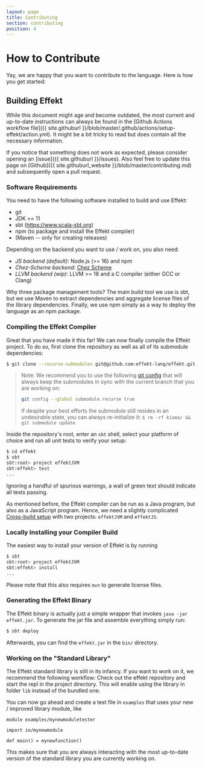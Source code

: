 ```yaml
---
layout: page
title: Contributing
section: contributing
position: 4
---
```


# How to Contribute
Yay, we are happy that you want to contribute to the language. Here is how
you get started:

## Building Effekt
While this document might age and become outdated, the most current and up-to-date
instructions can always be found in the [Github Actions workflow file]({{ site.githuburl }}/blob/master/.github/actions/setup-effekt/action.yml).
It might be a bit tricky to read but does contain all the necessary information.

If you notice that something does not work as expected, please consider
opening an [issue]({{ site.githuburl }}/issues). Also feel free to update this
page on [Github]({{ site.githuburl_website }}/blob/master/contributing.md)
and subsequently open a pull request.

### Software Requirements
You need to have the following software installed to build and use Effekt:

- git
- JDK >= 11
- sbt (<https://www.scala-sbt.org>)
- npm (to package and install the Effekt compiler)
- (Maven -- only for creating releases)

Depending on the backend you want to use / work on, you also need:
- *JS backend (default)*: Node.js (>= 16) and npm
- *Chez-Scheme backend*: [Chez Scheme](https://github.com/cisco/ChezScheme)
- *LLVM backend (wip)*: LLVM >= 18 and a C compiler (either GCC or Clang)

Why three package management tools? The main build tool we use is sbt,
but we use Maven to extract dependencies and aggregate license files of the
library dependencies. Finally, we use npm simply as a way to deploy the
language as an npm package.

### Compiling the Effekt Compiler
Great that you have made it this far! We can now finally compile the Effekt
project. To do so, first clone the repository as well as all of its submodule
dependencies:
```bash
$ git clone --recurse-submodules git@github.com:effekt-lang/effekt.git
```
> Note: We recommend you to use the following
> [git config](https://git-scm.com/docs/git-config#Documentation/git-config.txt-submodulerecurse)
> that will always keep the submodules in sync with the current branch that you
> are working on:
> ```bash
> git config --global submodule.recurse true
> ```
> If despite your best efforts the submodule still resides in an undesirable
> state, you can always re-initialize it: `$ rm -rf kiama/ && git submodule update`

Inside the repository's root, enter an `sbt` shell, select your platform of
choice and run all unit tests to verify your setup:
```bash
$ cd effekt
$ sbt
sbt:root> project effektJVM
sbt:effekt> test
...
```
Ignoring a handful of spurious warnings, a wall of green text should indicate
all tests passing.

As mentioned before, the Effekt compiler can be run as a Java program, but
also as a JavaScript program. Hence, we need a slightly complicated
[Cross-build setup](https://www.scala-js.org/doc/project/cross-build.html)
with two projects: `effektJVM` and `effektJS`.

### Locally Installing your Compiler Build
The easiest way to install your version of Effekt is by running
```bash
$ sbt
sbt:root> project effektJVM
sbt:effekt> install
...
```
Please note that this also requires `mvn` to generate license files.

### Generating the Effekt Binary
The Effekt binary is actually just a simple wrapper that invokes `java -jar effekt.jar`.
To generate the jar file and assemble everything simply run:
```bash
$ sbt deploy
```
Afterwards, you can find the `effekt.jar` in the `bin/` directory.

### Working on the "Standard Library"
The Effekt standard library is still in its infancy. If you want to work on
it, we recommend the following workflow: Check out the effekt repository
and start the repl in the project directory. This will enable using the
library in folder `lib` instead of the bundled one.

You can now go ahead and create a test file in `examples` that uses
your new / improved library module, like
```effekt:sketch
module examples/mynewmoduletester

import io/mynewmodule

def main() = mynewfunction()
```

This makes sure that you are always interacting with the most up-to-date version
of the standard library you are currently working on.
